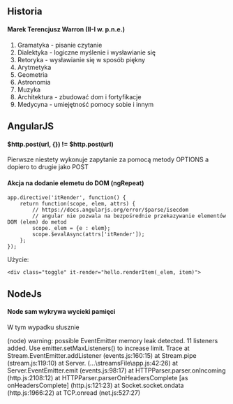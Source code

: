 
## Historia

#### Marek Terencjusz Warron (II-I w. p.n.e.)
1. Gramatyka - pisanie czytanie
2. Dialektyka - logiczne myślenie i wysławianie się
3. Retoryka - wysławianie się w sposób piękny
4. Arytmetyka
5. Geometria
6. Astronomia
7. Muzyka
8. Architektura - zbudować dom i fortyfikacje
9. Medycyna - umiejętność pomocy sobie i innym

## AngularJS

#### $http.post(url, {}) != $http.post(url)
Pierwsze niestety wykonuje zapytanie za pomocą metody OPTIONS a dopiero to drugie jako POST

#### Akcja na dodanie elemetu do DOM (ngRepeat)

    app.directive('itRender', function() {
        return function(scope, elem, attrs) {
            // https://docs.angularjs.org/error/$parse/isecdom
            // angular nie pozwala na bezpośrednie przekazywanie elementów DOM (elem) do metod
            scope._elem = {e : elem};
            scope.$evalAsync(attrs['itRender']);
        };
    });

Użycie:

    <div class="toggle" it-render="hello.renderItem(_elem, item)">

## NodeJs

#### Node sam wykrywa wycieki pamięci
W tym wypadku słusznie

(node) warning: possible EventEmitter memory leak detected. 11 listeners added.
Use emitter.setMaxListeners() to increase limit.
Trace
    at Stream.EventEmitter.addListener (events.js:160:15)
    at Stream.pipe (stream.js:119:10)
    at Server.<anonymous> (...\streamsFile\app.js:42:26)
    at Server.EventEmitter.emit (events.js:98:17)
    at HTTPParser.parser.onIncoming (http.js:2108:12)
    at HTTPParser.parserOnHeadersComplete [as onHeadersComplete\] (http.js:121:23)
    at Socket.socket.ondata (http.js:1966:22)
    at TCP.onread (net.js:527:27)
